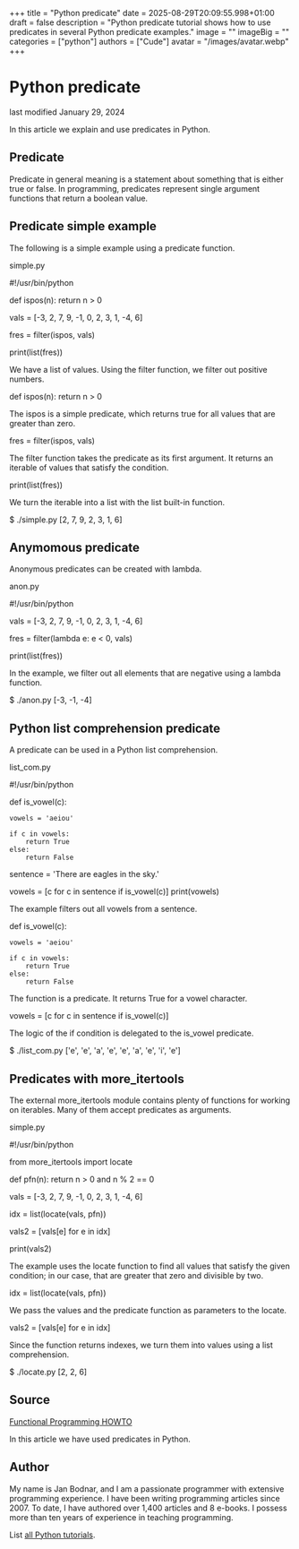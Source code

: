 +++
title = "Python predicate"
date = 2025-08-29T20:09:55.998+01:00
draft = false
description = "Python predicate tutorial shows how to use predicates in several Python predicate examples."
image = ""
imageBig = ""
categories = ["python"]
authors = ["Cude"]
avatar = "/images/avatar.webp"
+++

# Python predicate

last modified January 29, 2024

In this article we explain and use predicates in Python.

## Predicate

Predicate in general meaning is a statement about something that is
either true or false. In programming, predicates represent single argument
functions that return a boolean value.

## Predicate simple example

The following is a simple example using a predicate function.

simple.py
  

#!/usr/bin/python

def ispos(n):
    return n &gt; 0

vals = [-3, 2, 7, 9, -1, 0, 2, 3, 1, -4, 6]

fres = filter(ispos, vals)

print(list(fres))

We have a list of values. Using the filter function, we filter out 
positive numbers.

def ispos(n):
    return n &gt; 0

The ispos is a simple predicate, which returns true for all values 
that are greater than zero.

fres = filter(ispos, vals)

The filter function takes the predicate as its first argument.
It returns an iterable of values that satisfy the condition.

print(list(fres))

We turn the iterable into a list with the list built-in function.

$ ./simple.py 
[2, 7, 9, 2, 3, 1, 6]

## Anymomous predicate

Anonymous predicates can be created with lambda.

anon.py
  

#!/usr/bin/python

vals = [-3, 2, 7, 9, -1, 0, 2, 3, 1, -4, 6]

fres = filter(lambda e: e &lt; 0, vals)

print(list(fres))

In the example, we filter out all elements that are negative using a lambda 
function.

$ ./anon.py 
[-3, -1, -4]

## Python list comprehension predicate

A predicate can be used in a Python list comprehension. 

list_com.py
  

#!/usr/bin/python

def is_vowel(c):

    vowels = 'aeiou'

    if c in vowels:
        return True
    else:
        return False

sentence = 'There are eagles in the sky.'

vowels = [c for c in sentence if is_vowel(c)]
print(vowels)

The example filters out all vowels from a sentence. 

def is_vowel(c):

    vowels = 'aeiou'

    if c in vowels:
        return True
    else:
        return False

The  function is a predicate. It returns True for a vowel character.

vowels = [c for c in sentence if is_vowel(c)]

The logic of the if condition is delegated to the 
is_vowel predicate. 

$ ./list_com.py
['e', 'e', 'a', 'e', 'e', 'a', 'e', 'i', 'e']

## Predicates with more_itertools

The external more_itertools module contains plenty of functions 
for working on iterables. Many of them accept predicates as arguments.

simple.py
  

#!/usr/bin/python

from more_itertools import locate

def pfn(n):
    return n &gt; 0 and n % 2 == 0

vals = [-3, 2, 7, 9, -1, 0, 2, 3, 1, -4, 6]

idx = list(locate(vals, pfn))

vals2 = [vals[e] for e in idx]

print(vals2)

The example uses the locate function to find all values that
satisfy the given condition; in our case, that are greater that zero and
divisible by two.

idx = list(locate(vals, pfn))

We pass the values and the predicate function as parameters to the
locate.

vals2 = [vals[e] for e in idx]

Since the function returns indexes, we turn them into values using a list
comprehension.

$ ./locate.py 
[2, 2, 6]

## Source

[Functional Programming HOWTO](https://docs.python.org/3/howto/functional.html)

In this article we have used predicates in Python.

## Author

My name is Jan Bodnar, and I am a passionate programmer with extensive
programming experience. I have been writing programming articles since 2007.
To date, I have authored over 1,400 articles and 8 e-books. I possess more
than ten years of experience in teaching programming.

List [all Python tutorials](/python/).